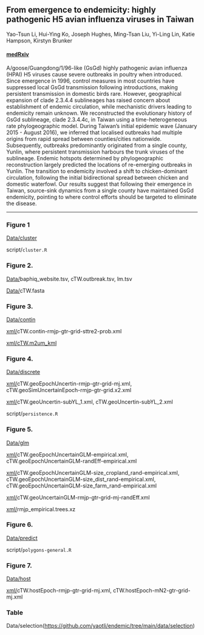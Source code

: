 ## From emergence to endemicity: highly pathogenic H5 avian influenza viruses in Taiwan 

Yao-Tsun Li, Hui-Ying Ko, Joseph Hughes, Ming-Tsan Liu, Yi-Ling Lin, Katie Hampson, Kirstyn Brunker

#### __[medRxiv](https://www.medrxiv.org/content/10.1101/2024.06.19.24309176v1)__

A/goose/Guangdong/1/96-like (GsGd) highly pathogenic avian influenza (HPAI) H5 viruses cause severe outbreaks in poultry when introduced. Since emergence in 1996, control measures in most countries have suppressed local GsGd transmission following introductions, making persistent transmission in domestic birds rare. However, geographical expansion of clade 2.3.4.4 sublineages has raised concern about establishment of endemic circulation, while mechanistic drivers leading to endemicity remain unknown. We reconstructed the evolutionary history of GsGd sublineage, clade 2.3.4.4c, in Taiwan using a time-heterogeneous rate phylogeographic model. During Taiwan’s initial epidemic wave (January 2015 - August 2016), we inferred that localised outbreaks had multiple origins from rapid spread between counties/cities nationwide. Subsequently, outbreaks predominantly originated from a single county, Yunlin, where persistent transmission harbours the trunk viruses of the sublineage. Endemic hotspots determined by phylogeographic reconstruction largely predicted the locations of re-emerging outbreaks in Yunlin. The transition to endemicity involved a shift to chicken-dominant circulation, following the initial bidirectional spread between chicken and domestic waterfowl. Our results suggest that following their emergence in Taiwan, source-sink dynamics from a single county have maintained GsGd endemicity, pointing to where control efforts should be targeted to eliminate the disease.

***

### Figure 1

[Data/cluster](https://github.com/yaotli/endemic/tree/main/data/cluster)

script/`cluster.R`


### Figure 2. 

[Data/](https://github.com/yaotli/endemic/tree/main/data)baphiq_website.tsv, cTW.outbreak.tsv, lm.tsv

[Data/](https://github.com/yaotli/endemic/tree/main/data)cTW.fasta


### Figure 3. 

[Data/contin](https://github.com/yaotli/endemic/tree/main/data/contin)

[xml/](https://github.com/yaotli/endemic/tree/main/xml)cTW.contin-rmjp-gtr-grid-sttre2-prob.xml

[xml/cTW.m2um_kml](https://github.com/yaotli/endemic/tree/main/xml/cTW.m2um_kml)


### Figure 4.

[Data/discrete](https://github.com/yaotli/endemic/tree/main/data/discrete)

[xml/](https://github.com/yaotli/endemic/tree/main/xml)cTW.geoEpochUncertin-rmjp-gtr-grid-mj.xml, cTW.geoSimUncertainEpoch-rmjp-gtr-grid.x2.xml

[xml/](https://github.com/yaotli/endemic/tree/main/xml)cTW.geoUncertin-subYL_1.xml, cTW.geoUncertin-subYL_2.xml

script/`persistence.R`


### Figure 5.

[Data/glm](https://github.com/yaotli/endemic/tree/main/data/glm)

[xml/](https://github.com/yaotli/endemic/tree/main/xml)cTW.geoEpochUncertainGLM-empirical.xml, cTW.geoEpochUncertainGLM-randEff-empirical.xml

[xml/](https://github.com/yaotli/endemic/tree/main/xml)cTW.geoEpochUncertainGLM-size_cropland_rand-empirical.xml, cTW.geoEpochUncertainGLM-size_dist_rand-empirical.xml, cTW.geoEpochUncertainGLM-size_farm_rand-empirical.xml

[xml/](https://github.com/yaotli/endemic/tree/main/xml)cTW.geoUncertainGLM-rmjp-gtr-grid-mj-randEff.xml

[xml/](https://github.com/yaotli/endemic/tree/main/xml)rmjp_empirical.trees.xz

### Figure 6.

[Data/predict](https://github.com/yaotli/endemic/tree/main/data/predict)

script/`polygons-general.R`


### Figure 7.

[Data/host](https://github.com/yaotli/endemic/tree/main/data/host)

[xml/](https://github.com/yaotli/endemic/tree/main/xml)cTW.hostEpoch-rmjp-gtr-grid-mj.xml, cTW.hostEpoch-mN2-gtr-grid-mj.xml


### Table 

Data/selection(https://github.com/yaotli/endemic/tree/main/data/selection)


